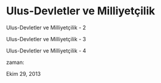 # Ulus-Devletler ve Milliyetçilik
Ulus-Devletler ve Milliyetçilik - 2

Ulus-Devletler ve Milliyetçilik - 3

Ulus-Devletler ve Milliyetçilik - 4








zaman:

Ekim 29, 2013










